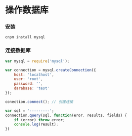 # 操作数据库

### 安装

`cnpm install mysql`

### 连接数据库

```js
var mysql = require('mysql');

var connection = mysql.createConnection({
    host: 'localhost',
    user: 'root',
    password: '',
    darabase: 'test'
});

conection.connect(); // 创建连接

var sql = '---------';
connection.query(sql, function(eror, results, fields) {
    if (error) throw error;
    console.log(result);
})
```
